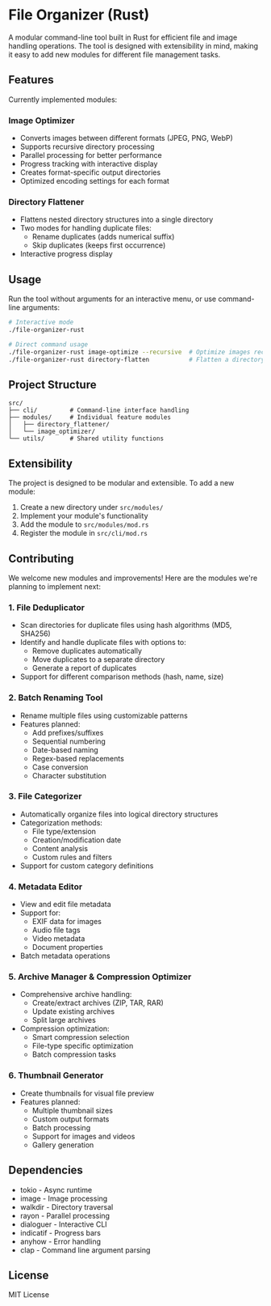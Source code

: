 # File Organizer (Rust)

A modular command-line tool built in Rust for efficient file and image handling operations. The tool is designed with extensibility in mind, making it easy to add new modules for different file management tasks.

## Features

Currently implemented modules:

### Image Optimizer
- Converts images between different formats (JPEG, PNG, WebP)
- Supports recursive directory processing
- Parallel processing for better performance
- Progress tracking with interactive display
- Creates format-specific output directories
- Optimized encoding settings for each format

### Directory Flattener
- Flattens nested directory structures into a single directory
- Two modes for handling duplicate files:
  - Rename duplicates (adds numerical suffix)
  - Skip duplicates (keeps first occurrence)
- Interactive progress display

## Usage

Run the tool without arguments for an interactive menu, or use command-line arguments:

```bash
# Interactive mode
./file-organizer-rust

# Direct command usage
./file-organizer-rust image-optimize --recursive  # Optimize images recursively
./file-organizer-rust directory-flatten           # Flatten a directory
```

## Project Structure

```
src/
├── cli/         # Command-line interface handling
├── modules/     # Individual feature modules
│   ├── directory_flattener/
│   └── image_optimizer/
└── utils/       # Shared utility functions
```

## Extensibility

The project is designed to be modular and extensible. To add a new module:

1. Create a new directory under `src/modules/`
2. Implement your module's functionality
3. Add the module to `src/modules/mod.rs`
4. Register the module in `src/cli/mod.rs`

## Contributing

We welcome new modules and improvements! Here are the modules we're planning to implement next:

### 1. File Deduplicator
- Scan directories for duplicate files using hash algorithms (MD5, SHA256)
- Identify and handle duplicate files with options to:
  - Remove duplicates automatically
  - Move duplicates to a separate directory
  - Generate a report of duplicates
- Support for different comparison methods (hash, name, size)

### 2. Batch Renaming Tool
- Rename multiple files using customizable patterns
- Features planned:
  - Add prefixes/suffixes
  - Sequential numbering
  - Date-based naming
  - Regex-based replacements
  - Case conversion
  - Character substitution

### 3. File Categorizer
- Automatically organize files into logical directory structures
- Categorization methods:
  - File type/extension
  - Creation/modification date
  - Content analysis
  - Custom rules and filters
- Support for custom category definitions

### 4. Metadata Editor
- View and edit file metadata
- Support for:
  - EXIF data for images
  - Audio file tags
  - Video metadata
  - Document properties
- Batch metadata operations

### 5. Archive Manager & Compression Optimizer
- Comprehensive archive handling:
  - Create/extract archives (ZIP, TAR, RAR)
  - Update existing archives
  - Split large archives
- Compression optimization:
  - Smart compression selection
  - File-type specific optimization
  - Batch compression tasks

### 6. Thumbnail Generator
- Create thumbnails for visual file preview
- Features planned:
  - Multiple thumbnail sizes
  - Custom output formats
  - Batch processing
  - Support for images and videos
  - Gallery generation

## Dependencies

- tokio - Async runtime
- image - Image processing
- walkdir - Directory traversal
- rayon - Parallel processing
- dialoguer - Interactive CLI
- indicatif - Progress bars
- anyhow - Error handling
- clap - Command line argument parsing

## License

MIT License
